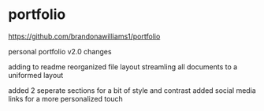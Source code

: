 # portfolio

https://github.com/brandonawilliams1/portfolio


personal portfolio v2.0 changes

adding to readme
reorganized file layout
streamling all documents to a uniformed layout

added 2 seperate sections for a bit of style and contrast
added social media links for a more personalized touch
